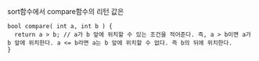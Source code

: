 sort함수에서 compare함수의 리턴 값은 

```
bool compare( int a, int b ) {
  return a > b; // a가 b 앞에 위치할 수 있는 조건을 적어준다. 즉, a > b이면 a가 b 앞에 위치한다. a <= b라면 a는 b 앞에 위치할 수 없다. 즉 b의 뒤에 위치한다. 
}
```
